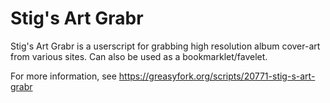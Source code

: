 # Stig's Art Grabr
Stig's Art Grabr is a userscript for grabbing high resolution album cover-art from various sites.
Can also be used as a bookmarklet/favelet.

For more information, see https://greasyfork.org/scripts/20771-stig-s-art-grabr
